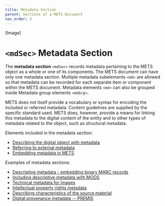 ```yaml
---
title: Metadata Section
parent: Sections of a METS Document
nav_order: 3
---
```

[Image]

# `<mdSec>` Metadata Section

The **metadata section** `<mdSec>` records metadata pertaining to the
METS object as a whole or one of its components. The METS document can
have only one metadata section. Multiple metadata subelements `<md>` are
allowed so that metadata can be recorded for each separate item or
component within the METS document. Metadata elements `<md>` can also be
grouped inside Metadata group elements `<mdGrp>`.

METS does not itself provide a vocabulary or syntax for encoding the
included or referred metadata. Content guidelines are supplied by the
specific standard used. METS does, however, provide a means for linking
this metadata to the digital content of the entity and to other types of
metadata related to the object, such as structural metadata.

Elements included in the metadata section:
* [Describing the digital object with metadata](../cookbook/md.md)
* [Referring to external metadata](../cookbook/mdRef.md)
* [Embedding metadata in METS](../cookbook/mdWrap.md)

Examples of metadata sections:
* [Descriptive metadata - embedding binary MARC records](../cookbook/binary_marc.md)
* [Including descriptive metadata with MODS](../cookbook/mods.md)
* [Technical metadata for images](../cookbook/technical_metadata.md)
* [Intellectual property rights metadata](../cookbook/mets_rights.md)
* [Describing characteristics of the source material](../cookbook/source_metadata.md)
* [Digital provenance metadata -- PREMIS](../cookbook/premis.md)
